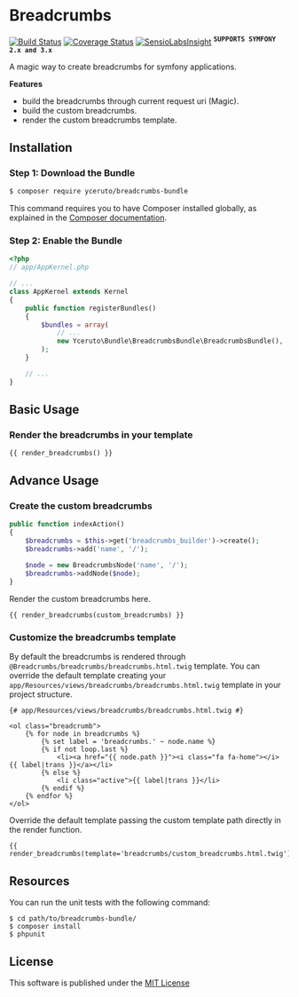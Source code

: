 Breadcrumbs
===========

[![Build Status](https://travis-ci.org/yceruto/breadcrumbs-bundle.svg?branch=master)](https://travis-ci.org/yceruto/breadcrumbs-bundle)
[![Coverage Status](https://coveralls.io/repos/yceruto/breadcrumbs-bundle/badge.svg?branch=master&service=github)](https://coveralls.io/github/yceruto/breadcrumbs-bundle?branch=master)
[![SensioLabsInsight](https://insight.sensiolabs.com/projects/d5df66f3-377d-4f39-9875-bbda6e3d235d/mini.png)](https://insight.sensiolabs.com/projects/d5df66f3-377d-4f39-9875-bbda6e3d235d)
<sup><kbd>**SUPPORTS SYMFONY 2.x and 3.x**</kbd></sup>

A magic way to create breadcrumbs for symfony applications.

**Features**
* build the breadcrumbs through current request uri (Magic).
* build the custom breadcrumbs.
* render the custom breadcrumbs template.

Installation
------------

### Step 1: Download the Bundle

```bash
$ composer require yceruto/breadcrumbs-bundle
```

This command requires you to have Composer installed globally, as explained
in the [Composer documentation](https://getcomposer.org/doc/00-intro.md).

### Step 2: Enable the Bundle

```php
<?php
// app/AppKernel.php

// ...
class AppKernel extends Kernel
{
    public function registerBundles()
    {
        $bundles = array(
            // ...
            new Yceruto\Bundle\BreadcrumbsBundle\BreadcrumbsBundle(),
        );
    }

    // ...
}
```

Basic Usage
-----------

### Render the breadcrumbs in your template

```twig
{{ render_breadcrumbs() }}
```

Advance Usage
-------------

### Create the custom breadcrumbs

```php
public function indexAction() 
{
	$breadcrumbs = $this->get('breadcrumbs_builder')->create();
	$breadcrumbs->add('name', '/');
	
	$node = new BreadcrumbsNode('name', '/');
	$breadcrumbs->addNode($node);
}
```

Render the custom breadcrumbs here.

```twig
{{ render_breadcrumbs(custom_breadcrumbs) }}
```

### Customize the breadcrumbs template

By default the breadcrumbs is rendered through `@Breadcrumbs/breadcrumbs/breadcrumbs.html.twig` template. You can override the default template creating your `app/Resources/views/breadcrumbs/breadcrumbs.html.twig` template in your project structure.

```twig
{# app/Resources/views/breadcrumbs/breadcrumbs.html.twig #}

<ol class="breadcrumb">
    {% for node in breadcrumbs %}
        {% set label = 'breadcrumbs.' ~ node.name %}
        {% if not loop.last %}
            <li><a href="{{ node.path }}"><i class="fa fa-home"></i> {{ label|trans }}</a></li>
        {% else %}
            <li class="active">{{ label|trans }}</li>
        {% endif %}
    {% endfor %}
</ol>
```

Override the default template passing the custom template path directly in the render function.

```twig
{{ render_breadcrumbs(template='breadcrumbs/custom_breadcrumbs.html.twig')
```

Resources
---------

You can run the unit tests with the following command:

    $ cd path/to/breadcrumbs-bundle/
    $ composer install
    $ phpunit

License
-------

This software is published under the [MIT License](LICENSE)


